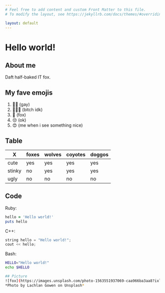 ```yaml
---
# Feel free to add content and custom Front Matter to this file.
# To modify the layout, see https://jekyllrb.com/docs/themes/#overriding-theme-defaults

layout: default
---
```


# Hello world!

## About me
Daft half-baked IT fox.

## My fave emojis
1. 🏳️‍🌈 (gay)
2. 🤷🏿‍♀️ (bitch idk)
2. 🦊 (fox)
2. 😒 (ok)
2. 😍 (me when i see something nice)

## Table
| X | foxes | wolves | coyotes | doggos |
|-|-|-|-|-|
|cute|yes|yes|yes|yes|
|stinky|no|yes|yes|yes|
|ugly|no|no|no|no|

## Code
Ruby:
~~~~ ruby
hello = 'Hello world!'
puts hello
~~~~

C++:
~~~~ c++
string hello = "Hello world!";
cout << hello;
~~~~

Bash:
~~~~ sh
HELLO="Hello world!"
echo $HELLO

## Picture
![fox](https://images.unsplash.com/photo-1563551937069-caa966ba3aa8?ixlib=rb-1.2.1&w=700)
*Photo by Lachlan Gowen on Unsplash*
